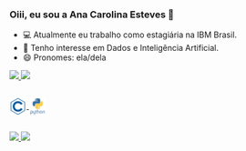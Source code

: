 ### Oiii, eu sou a Ana Carolina Esteves 👋


<!-- - 🔭 I’m currently working on ... <> -->
- 💻 Atualmente eu trabalho como estagiária na IBM Brasil.
- 🌱 Tenho interesse em Dados e Inteligência Artificial.
- 😄 Pronomes: ela/dela

<div>
  <a href="https://github.com/carolinaesteves" >
  <img height="130cm" src="https://github-readme-stats.vercel.app/api?username=carolinaesteves&hide=contribs,stars,prs,issues&count_private=true&show_icons=true&theme=tokyonight" />
  <img height="130cm" src="https://github-readme-stats.vercel.app/api/top-langs/?username=carolinaesteves" />
</div>
  
##
  
<div style="display: inline block"<br>
  <img align="center" alt="py icon" height="30" widht= "40" src="https://github.com/devicons/devicon/blob/master/icons/c/c-line.svg" >
  <img align="center" alt="py icon" height="30" widht= "40" src="https://github.com/devicons/devicon/blob/master/icons/python/python-original-wordmark.svg" >
</div>

##
<div>
<a href="https://www.linkedin.com/in/anacarolinaesteves/" target=_blank><img src ="https://img.shields.io/badge/LinkedIn-0077B5?style=for-the-badge&logo=linkedin&logoColor=white" target=_blank>
<a href="https://www.instagram.com/carolinaesteves/" target=_blank><img src ="https://img.shields.io/badge/Instagram-E4405F?style=for-the-badge&logo=instagram&logoColor=white" target=_blank>

</div>
